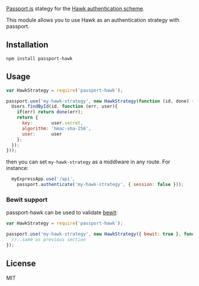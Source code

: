 [Passport.js](http://passportjs.org/) stategy for the [Hawk authentication scheme](https://github.com/hueniverse/hawk).

This module allows you to use Hawk as an authentication strategy with passport.

## Installation

	npm install passport-hawk

## Usage

~~~javascript
var HawkStrategy = require('passport-hawk');

passport.use('my-hawk-strategy', new HawkStrategy(function (id, done) {
  Users.findById(id, function (err, user){
    if(err) return done(err);
    return {
      key: 		 user.secret,
      algorithm: 'hmac-sha-256',
      user:		 user
	};
  });
}));
~~~

then you can set ```my-hawk-strategy``` as a middlware in any route. For instance:

~~~javascript
  myExpressApp.use('/api', 
  	passport.authenticate('my-hawk-strategy', { session: false }));
~~~


### Bewit support

passport-hawk can be used to validate [bewit](https://github.com/hueniverse/hawk#bewit-usage-example):

~~~javascript
var HawkStrategy = require('passport-hawk');

passport.use('my-hawk-strategy', new HawkStrategy({ bewit: true }, function (id, done) {
  //..same as previous section
});
~~~

## License

MIT